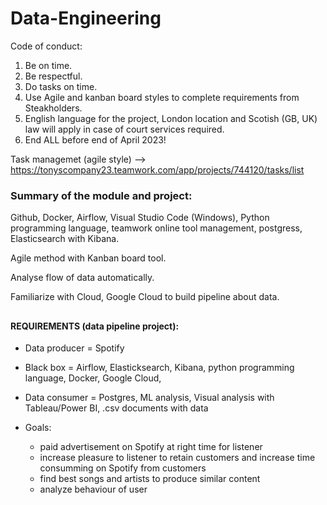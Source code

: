 # Data-Engineering

Code of conduct:

1. Be on time.
2. Be respectful.
3. Do tasks on time.
4. Use Agile and kanban board styles to complete requirements from Steakholders.
5. English language for the project, London location and Scotish (GB, UK) law will apply in case of court services required.
6. End ALL before end of April 2023!


Task managemet (agile style) --> https://tonyscompany23.teamwork.com/app/projects/744120/tasks/list



### Summary of the module and project:
Github, Docker, Airflow, Visual Studio Code (Windows), Python programming language, teamwork online tool management, postgress, Elasticsearch with Kibana.

Agile method with Kanban board tool.

Analyse flow of data automatically.

Familiarize with Cloud, Google Cloud to build pipeline about data.
##
#### REQUIREMENTS (data pipeline project):

* Data producer = Spotify
* Black box = Airflow, Elasticksearch, Kibana, python programming language, Docker, Google Cloud, 
* Data consumer = Postgres, ML analysis, Visual analysis with Tableau/Power BI, .csv documents with data

* Goals:
  * paid advertisement on Spotify at right time for listener
  * increase pleasure to listener to retain customers and increase time consumming on Spotify from customers
  * find best songs and artists to produce similar content
  * analyze behaviour of user
